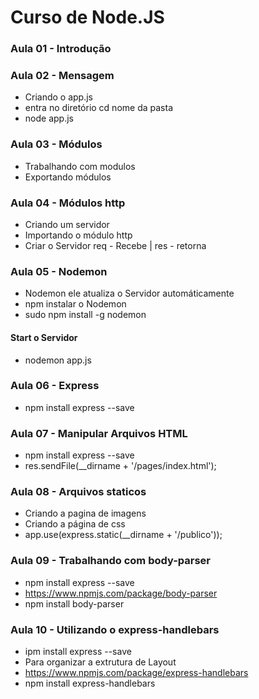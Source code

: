 # Curso de Node.JS

### Aula 01 - Introdução

### Aula 02 - Mensagem
- Criando o app.js
- entra no diretório cd nome da pasta 
- node app.js

### Aula 03 - Módulos
- Trabalhando com modulos
- Exportando módulos

### Aula 04 - Módulos http
- Criando um servidor
- Importando o módulo http
- Criar o Servidor req - Recebe | res - retorna

### Aula 05 - Nodemon
- Nodemon ele atualiza o Servidor automáticamente
- npm instalar o Nodemon
- sudo npm install -g nodemon
#### Start o Servidor
- nodemon app.js 

### Aula 06 - Express
- npm install express --save
### Aula 07 - Manipular Arquivos HTML
- npm install express --save
- res.sendFile(__dirname + '/pages/index.html');

### Aula 08 - Arquivos staticos
- Criando a pagina de imagens
- Criando a página de css
- app.use(express.static(__dirname + '/publico'));

### Aula 09 - Trabalhando com body-parser
- npm install express --save
- https://www.npmjs.com/package/body-parser
- npm install body-parser

### Aula 10 - Utilizando o express-handlebars
- ipm install express --save
- Para organizar a extrutura de Layout
- https://www.npmjs.com/package/express-handlebars
- npm install express-handlebars





